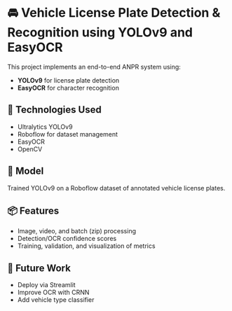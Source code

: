 # 🚘 Vehicle License Plate Detection & Recognition using YOLOv9 and EasyOCR

This project implements an end-to-end ANPR system using:
- **YOLOv9** for license plate detection
- **EasyOCR** for character recognition

## 🔧 Technologies Used
- Ultralytics YOLOv9
- Roboflow for dataset management
- EasyOCR
- OpenCV

## 🧠 Model
Trained YOLOv9 on a Roboflow dataset of annotated vehicle license plates.

## 📦 Features
- Image, video, and batch (zip) processing
- Detection/OCR confidence scores
- Training, validation, and visualization of metrics

## 🚀 Future Work
- Deploy via Streamlit
- Improve OCR with CRNN
- Add vehicle type classifier

